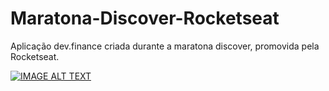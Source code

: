# Maratona-Discover-Rocketseat
Aplicação dev.finance criada durante a maratona discover, promovida pela Rocketseat.

[![IMAGE ALT TEXT](https://img.youtube.com/vi/9gDhTABAqXQ/0.jpg)](https://youtu.be/9gDhTABAqXQ "Demonstração aplicação maratona discover")
